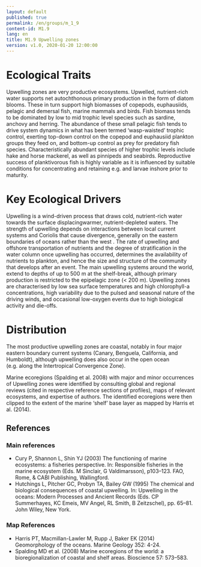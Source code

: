 ```yaml
---
layout: default
published: true
permalink: /en/groups/m_1_9
content-id: M1.9
lang: en
title: M1.9 Upwelling zones
version: v1.0, 2020-01-20 12:00:00
---
```

# Ecological Traits
 
Upwelling zones are very productive ecosystems. Upwelled, nutrient-rich water supports net autochthonous primary production in the form of diatom blooms. These in turn support high biomasses of copepods, euphausiids, pelagic and demersal fish, marine mammals and birds. Fish biomass tends to be dominated by low to mid trophic level species such as sardine, anchovy and herring. The abundance of these small pelagic fish tends to drive system dynamics in what has been termed ‘wasp-waisted’ trophic control, exerting top-down control on the copepod and euphausiid plankton groups they feed on, and bottom-up control as prey for predatory fish species. Characteristically abundant species of higher trophic levels include hake and horse mackerel, as well as pinnipeds and seabirds. Reproductive success of planktivorous fish is highly variable as it is influenced by suitable conditions for concentrating and retaining e.g. and larvae inshore prior to maturity.
 
# Key Ecological Drivers
 
Upwelling is a wind-driven process that draws cold, nutrient-rich water towards the surface displacingwarmer, nutrient-depleted waters. The strength of upwelling depends on interactions between local current systems and Coriolis that cause divergence, generally on the eastern boundaries of oceans rather than the west . The rate of upwelling and offshore transportation of nutrients and the degree of stratification in the water column once upwelling has occurred, determines the availability of nutrients to plankton, and hence the size and structure of the community that develops after an event. The main upwelling systems around the world, extend to depths of up to 500 m at the shelf-break, although primary production is restricted to the epipelagic zone (< 200 m). Upwelling zones are characterised by low sea surface temperatures and high chlorophyll-a concentrations, high variability due to the pulsed and seasonal nature of the driving winds, and occasional low-oxygen events due to high biological activity and die-offs.
 
# Distribution
 
The most productive upwelling zones are coastal, notably in four major eastern boundary current systems (Canary, Benguela, California, and Humboldt), although upwelling does also occur in the open ocean (e.g. along the Intertropical Convergence Zone).

Marine ecoregions (Spalding et al. 2008) with major and minor occurrences of Upwelling zones were identified by consulting global and regional reviews (cited in respective reference sections of profiles), maps of relevant ecosystems, and expertise of authors. The identified ecoregions were then clipped to the extent of the marine ‘shelf’ base layer as mapped by Harris et al. (2014).

## References
### Main references
* Cury P, Shannon L, Shin YJ (2003) The functioning of marine ecosystems: a fisheries perspective. In: Responsible fisheries in the marine ecosystem (Eds. M Sinclair, G Valdimarsson), p103–123. FAO, Rome, & CABI Publishing, Wallingford.
* Hutchings L, Pitcher GC, Probyn TA, Bailey GW (1995) The chemical and biological consequences of coastal upwelling. In: Upwelling in the oceans: Modern Processes and Ancient Records (Eds. CP Summerhayes, KC Emeis, MV Angel, RL Smith, B Zeitzschel), pp. 65–81. John Wiley, New York.
### Map References
* Harris PT, Macmillan-Lawler M, Rupp J, Baker EK (2014) Geomorphology of the oceans. Marine Geology 352: 4-24.
* Spalding MD et al. (2008) Marine ecoregions of the world: a bioregionalization of coastal and shelf areas. Bioscience 57: 573–583.
